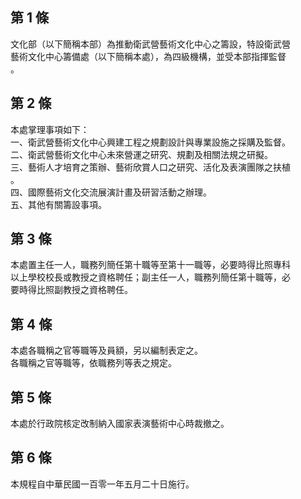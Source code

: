 第 1 條
-------
文化部（以下簡稱本部）為推動衛武營藝術文化中心之籌設，特設衛武營  
藝術文化中心籌備處（以下簡稱本處），為四級機構，並受本部指揮監督  
。

第 2 條
-------
本處掌理事項如下：  
一、衛武營藝術文化中心興建工程之規劃設計與專業設施之採購及監督。  
二、衛武營藝術文化中心未來營運之研究、規劃及相關法規之研擬。  
三、藝術人才培育之策辦、藝術欣賞人口之研究、活化及表演團隊之扶植  
    。  
四、國際藝術文化交流展演計畫及研習活動之辦理。  
五、其他有關籌設事項。

第 3 條
-------
本處置主任一人，職務列簡任第十職等至第十一職等，必要時得比照專科  
以上學校校長或教授之資格聘任；副主任一人，職務列簡任第十職等，必  
要時得比照副教授之資格聘任。

第 4 條
-------
本處各職稱之官等職等及員額，另以編制表定之。  
各職稱之官等職等，依職務列等表之規定。

第 5 條
-------
本處於行政院核定改制納入國家表演藝術中心時裁撤之。

第 6 條
-------
本規程自中華民國一百零一年五月二十日施行。

